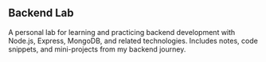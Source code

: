 <h2>Backend Lab</h2>
A personal lab for learning and practicing backend development with Node.js, Express, MongoDB, and related technologies. Includes notes, code snippets, and mini-projects from my backend journey.